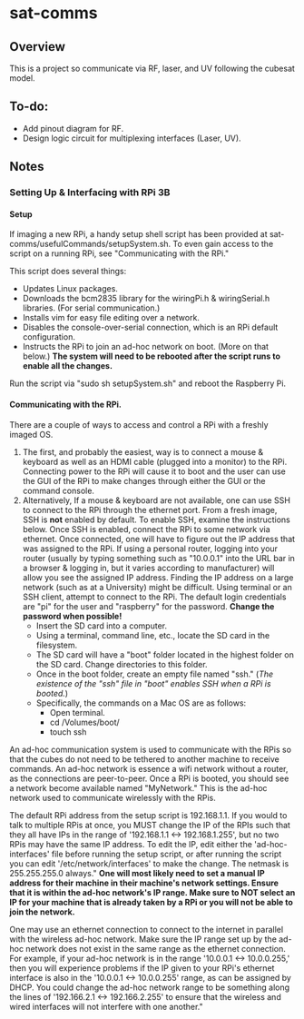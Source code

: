 # sat-comms

## Overview
This is a project so communicate via RF, laser, and UV following the cubesat model.

## To-do:
* Add pinout diagram for RF.
* Design logic circuit for multiplexing interfaces (Laser, UV).

## Notes

### Setting Up & Interfacing with RPi 3B

#### Setup
If imaging a new RPi, a handy setup shell script has been provided at sat-comms/usefulCommands/setupSystem.sh. To even gain access to the script on a running RPi, see "Communicating with the RPi."

This script does several things:
* Updates Linux packages.
* Downloads the bcm2835 library for the wiringPi.h & wiringSerial.h libraries. (For serial communication.)
* Installs vim for easy file editing over a network.
* Disables the console-over-serial connection, which is an RPi default configuration.
* Instructs the RPi to join an ad-hoc network on boot. (More on that below.)
**The system will need to be rebooted after the script runs to enable all the changes.**

Run the script via "sudo sh setupSystem.sh" and reboot the Raspberry Pi.

#### Communicating with the RPi.
There are a couple of ways to access and control a RPi with a freshly imaged OS.
1. The first, and probably the easiest, way is to connect a mouse & keyboard as well as an HDMI cable (plugged into a monitor) to the RPi. Connecting power to the RPi will cause it to boot and the user can use the GUI of the RPi to make changes through either the GUI or the command console.
2. Alternatively, If a mouse & keyboard are not available, one can use SSH to connect to the RPi through the ethernet port. From a fresh image, SSH is **not** enabled by default. To enable SSH, examine the instructions below. Once SSH is enabled, connect the RPi to some network via ethernet. Once connected, one will have to figure out the IP address that was assigned to the RPi. If using a personal router, logging into your router (usually by typing something such as "10.0.0.1" into the URL bar in a browser & logging in, but it varies according to manufacturer) will allow you see the assigned IP address. Finding the IP address on a large network (such as at a University) might be difficult. Using terminal or an SSH client, attempt to connect to the RPi. The default login credentials are "pi" for the user and "raspberry" for the password. **Change the password when possible!**
     * Insert the SD card into a computer.
     * Using a terminal, command line, etc., locate the SD card in the filesystem.
     * The SD card will have a "boot" folder located in the highest folder on the SD card. Change directories to this folder.
     * Once in the boot folder, create an empty file named "ssh." (*The existence of the "ssh" file in "boot" enables SSH when a RPi is booted.*)
     * Specifically, the commands on a Mac OS are as follows:
          * Open terminal.
          * cd /Volumes/boot/
          * touch ssh

An ad-hoc communication system is used to communicate with the RPis so that the cubes do not need to be tethered to another machine to receive commands. An ad-hoc network is essence a wifi network without a router, as the connections are peer-to-peer. Once a RPi is booted, you should see a network become available named "MyNetwork." This is the ad-hoc network used to communicate wirelessly with the RPis.

The default RPi address from the setup script is 192.168.1.1.  If you would to talk to multiple RPis at once, you MUST change the IP of the RPIs such that they all have IPs in the range of '192.168.1.1 <-> 192.168.1.255', but no two RPis may have the same IP address.  To edit the IP, edit either the 'ad-hoc-interfaces' file before running the setup script, or after running the script you can edit '/etc/network/interfaces' to make the change. The netmask is 255.255.255.0 always." **One will most likely need to set a manual IP address for their machine in their machine's network settings. Ensure that it is within the ad-hoc network's IP range. Make sure to NOT select an IP for your machine that is already taken by a RPi or you will not be able to join the network.**

One may use an ethernet connection to connect to the internet in parallel with the wireless ad-hoc network. Make sure the IP range set up by the ad-hoc network does not exist in the same range as the ethernet connection. For example, if your ad-hoc network is in the range '10.0.0.1 <-> 10.0.0.255,' then you will experience problems if the IP given to your RPi's ethernet interface is also in the '10.0.0.1 <-> 10.0.0.255' range, as can be assigned by DHCP. You could change the ad-hoc network range to be something along the lines of '192.166.2.1 <-> 192.166.2.255' to ensure that the wireless and wired interfaces will not interfere with one another."
